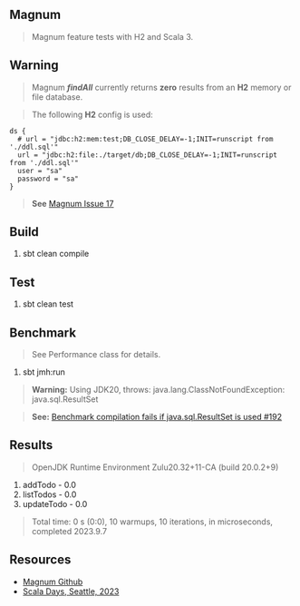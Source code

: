 Magnum
------
>Magnum feature tests with H2 and Scala 3.

Warning
-------
>Magnum ***findAll*** currently returns **zero** results from an **H2** memory or file database.

>The following **H2** config is used:
```
ds {
  # url = "jdbc:h2:mem:test;DB_CLOSE_DELAY=-1;INIT=runscript from './ddl.sql'"
  url = "jdbc:h2:file:./target/db;DB_CLOSE_DELAY=-1;INIT=runscript from './ddl.sql'"
  user = "sa"
  password = "sa"
}
```

>**See** [Magnum Issue 17](https://github.com/AugustNagro/magnum/issues/17)

Build
-----
1. sbt clean compile

Test
----
1. sbt clean test

Benchmark
---------
>See Performance class for details.
1. sbt jmh:run
>**Warning:** Using JDK20, throws: java.lang.ClassNotFoundException: java.sql.ResultSet

>**See:** [Benchmark compilation fails if java.sql.ResultSet is used #192](https://github.com/sbt/sbt-jmh/issues/192)

Results
-------
>OpenJDK Runtime Environment Zulu20.32+11-CA (build 20.0.2+9)
1. addTodo - 0.0
2. listTodos - 0.0
3. updateTodo - 0.0
>Total time: 0 s (0:0), 10 warmups, 10 iterations, in microseconds, completed 2023.9.7

Resources
---------
* [Magnum Github](https://github.com/AugustNagro/magnum)
* [Scala Days, Seattle, 2023](https://www.youtube.com/watch?v=iKNRS5b1zAY)
